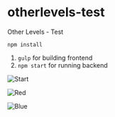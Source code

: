 # otherlevels-test
Other Levels - Test

`npm install`

1. `gulp` for building frontend
2. `npm start` for running backend

![Start](https://cloud.githubusercontent.com/assets/693487/10116277/820ef1a6-6472-11e5-8056-990afcf99e01.png)

![Red](https://cloud.githubusercontent.com/assets/693487/10116274/607023b2-6472-11e5-8d1a-9abd2162d11c.png)

![Blue](https://cloud.githubusercontent.com/assets/693487/10116276/7c9e0662-6472-11e5-8cdf-5de6d5038484.png)
